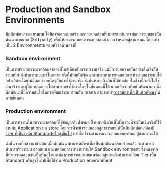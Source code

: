 # Production and Sandbox Environments
ทีมนักพัฒนาของ mana ได้มีการออกแบบสร้างสภาวะแวดล้อมที่เหมาะสมกับการพัฒนาระบบของนักพัฒนาภายนอก (3rd party) เพื่อให้สามารถทดลองระบบก่อนนำออกจำหน่ายสู่สาธารณะ โดยแบ่งเป็น 2 Environments ตามหัวข้อด้านล่างนี้ 

### Sandbox environment
<!-- รูป เงินปลอมมีการพัฒนาระบบ และแยกขาดกับแอพในตลาด -->
<!-- โดยบุคคลภายนอกจะไม่สามารถเข้ามายุ่งเกี่ยวได้ -->

เป็นการสร้างสภาวะแวดล้อมจำลองที่ใกล้เคียงกับการทำงานจริง แต่มีการแยกขาดกันอย่างสิ้นเชิงกับระบบที่กำลังทำการเผยแพร่ในตลาด เพื่อให้ทีมนักพัฒนาสามารถทำการทดสอบการทำงานของระบบได้อย่างอิสระโดยไม่มีผลกระทบใดๆกับการใช้งานจริง ซึ่งนั่นหมายถึงเงินที่ใช้ทดสอบในช่วงนี้จะยังไม่ใช่เงินจริง และผู้ใช้ภายนอกจะไม่สามารถเข้าใช้งานใดๆในขั้นตอนนี้ได้ นอกเสียจากทีมนักพัฒนาเอง ซึ่งนักพัฒนาที่มีความสนใจในการพัฒนาระบบร่วมกับ mana สามารถทำ[การสมัครเพื่อเป็นนักพัฒนา](../Quickstarts/GettingStarted.md)ได้ตามขั้นตอน 

### Production environment

<!-- รูป เงินจริง แอพใช้ตัวเดียวกันกับในตลาด -->
<!-- โดยบุคคลภายนอกจะไม่สามารถเข้ามายุ่งเกี่ยวได้ -->

เป็นการทำงานในสภาวะแวดล้อมที่ใช้ข้อมูลจริงทั้งหมด ซึ่งหมายถึงเงินที่ใช้ในช่วงนี้จะเป็นเงินจริงที่ใช้งานกับ Application บน store
โดยการที่จะนำระบบออกสู่สาธารณะได้นั้นทีมนักพัฒนาต้องมี [Tier ที่เป็นระดับ Standardหรือสูงขึ้นไป](../Quickstarts/stepUpgrade_tier.md) เท่านั้นจึงจะสามารถนำระบบเผยแพร่ออกสู่สาธารณะได้

<!-- เป็นช่วงที่นำระบบที่ผ่านการพัฒนาออกเผยแพร่ออกสู่สาธารณะ ซึ่งในขั้นตอนนี้เองหากองค์กร ร้านค้า หรือบุคคลภายนอกมีความสนใจที่จะใช้งานก็สามารถเข้าใช้งานได้ โดยการที่จะนำระบบออกสู่สาธารณะได้นั้นทีมนักพัฒนาต้องมี [Tier ที่เป็นระดับ Standardหรือสูงขึ้นไป](../Quickstarts/stepUpgrade_tier.md) เท่านั้นจึงจะสามารถนำระบบออกเผยแพร่สู่สาธารณะได้ -->

ดังนั้นจากที่กล่าวมาข้างต้น เมื่อนักพัฒนาทำการสมัครเพื่อเป็นนักพัฒนาเรียบร้อยแล้ว จะสามารถทำการสร้างระบบ ออกแบบ และทดสอบการทำงานภายใต้ Sandbox environment ซึ่งหลังจากที่ทำการทดสอบจนเป็นที่พอใจและต้องการนำระบบเผยแพร่ออกสู่ตลาดจึงทำการเปลี่ยน Tier เป็น Standard หรือสูงขึ้นไปเพื่อใช้งาน Production environment
<!-- ### The default environment
โดยปกติเมื่อนักพัฒนาได้สมัครเป็นนักพัฒนาใน Mana application เป็นที่เรียบร้อยแล้ว Environment ที่นักพัฒนาจะได้รับและสามารถใช้งานได้ทันทีคือ Sandbox environment ซึ่งสามารถทำการเปลี่ยนแปลง Environment ให้เป็น [Production environments ได้ในภายหลัง](../Quickstarts/stepUpgrade_tier.md) -->
